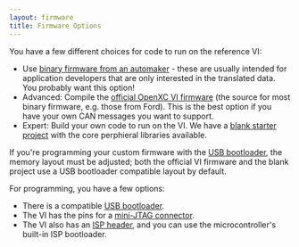 ```yaml
---
layout: firmware
title: Firmware Options
---
```


You have a few different choices for code to run on the reference VI:

* Use [binary firmware from an
  automaker](http://openxcplatform.com/vehicle-interface/firmware.html) - these
  are usually intended for application developers that are only interested in
  the translated data. You probably want this option!
* Advanced: Compile the [official OpenXC VI firmware](http://vi-firmware.openxcplatform.com)
   (the source for most binary firmware, e.g. those from Ford). This is the
   best option if you have your own CAN messages you want to support.
* Expert: Build your own code to run on the VI. We have a [blank starter
  project](https://github.com/openxc/lpc17xx-starter) with the core perphieral
  libraries available.

If you're programming your custom firmware with the [USB
bootloader](/firmware/programming/usb.html), the memory layout must be adjusted; both the
official VI firmware and the blank project use a USB bootloader compatible
layout by default.

For programming, you have a few options:

* There is a compatible [USB bootloader](/firmware/programming/usb.html).
* The VI has the pins for a [mini-JTAG connector](/firmware/programming/jtag.html).
* The VI also has an [ISP header](/firmware/programming/isp.html), and you can
  use the microcontroller's built-in ISP bootloader.
